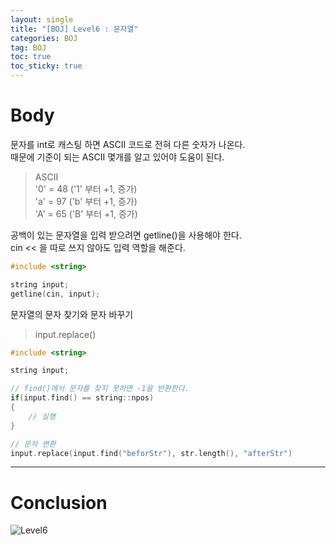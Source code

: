 ```yaml
---
layout: single
title: "[BOJ] Level6 : 문자열"
categories: BOJ
tag: BOJ
toc: true
toc_sticky: true
---
```


# Body
문자를 int로 캐스팅 하면 ASCII 코드로 전혀 다른 숫자가 나온다. <br>
때문에 기준이 되는 ASCII 몇개를 알고 있어야 도움이 된다. <br>

> ASCII <br>
> '0' = 48 ('1' 부터 +1, 증가) <br>
> 'a' = 97 ('b' 부터 +1, 증가) <br>
> 'A' = 65 ('B' 부터 +1, 증가)


공백이 있는 문자열을 입력 받으려면 getline()을 사용해야 한다. <br>
cin << 을 따로 쓰지 않아도 입력 역할을 해준다.

```c++
#include <string>

string input;
getline(cin, input);
```

문자열의 문자 찾기와 문자 바꾸기 <br>
>input.replace()

```c++
#include <string>

string input;  

// find()에서 문자를 찾지 못하면 -1을 반환한다.
if(input.find() == string::npos)
{
    // 실행
}

// 문자 변환
input.replace(input.find("beforStr"), str.length(), "afterStr")
```

***

# Conclusion
![Level6](https://user-images.githubusercontent.com/97664446/168414163-5da1f894-91ff-48b0-9c8c-03e5d404873e.PNG)